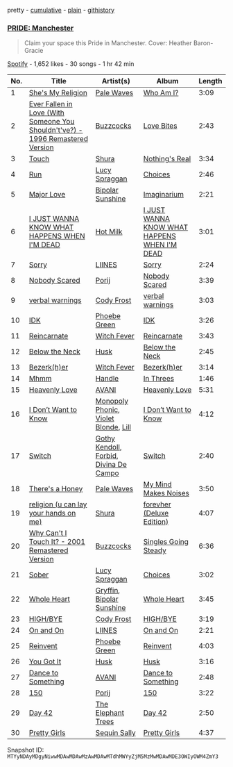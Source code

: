 pretty - [cumulative](/playlists/cumulative/37i9dQZF1DX5s99CZPCFK4.md) - [plain](/playlists/plain/37i9dQZF1DX5s99CZPCFK4) - [githistory](https://github.githistory.xyz/mackorone/spotify-playlist-archive/blob/main/playlists/plain/37i9dQZF1DX5s99CZPCFK4)

### [PRIDE: Manchester](https://open.spotify.com/playlist/37i9dQZF1DX5s99CZPCFK4)

> Claim your space this Pride in Manchester\. Cover: Heather Baron\-Gracie

[Spotify](https://open.spotify.com/user/spotify) - 1,652 likes - 30 songs - 1 hr 42 min

| No. | Title | Artist(s) | Album | Length |
|---|---|---|---|---|
| 1 | [She's My Religion](https://open.spotify.com/track/0LwJllN73QYBHEBdGUTyEp) | [Pale Waves](https://open.spotify.com/artist/0wOej91SVqB1zcYkW6xUtA) | [Who Am I?](https://open.spotify.com/album/5FLKDb9bvbMu0yTahZtgHO) | 3:09 |
| 2 | [Ever Fallen in Love \(With Someone You Shouldn't've?\) \- 1996 Remastered Version](https://open.spotify.com/track/5YUJMvTg4AWHKjqQidTsGK) | [Buzzcocks](https://open.spotify.com/artist/2DxlS3lTLFIq70S7ap5H3y) | [Love Bites](https://open.spotify.com/album/5rMPmOj5n5TRtphgHpqEVg) | 2:43 |
| 3 | [Touch](https://open.spotify.com/track/2ylVfK4pVfeSV4zxieyT2B) | [Shura](https://open.spotify.com/artist/1qpR5mURxk3d8f6mww6uKT) | [Nothing's Real](https://open.spotify.com/album/2igeHhP9UZ7ko10H1K0DbP) | 3:34 |
| 4 | [Run](https://open.spotify.com/track/6izndsBZvyN6goqhfePz1e) | [Lucy Spraggan](https://open.spotify.com/artist/3QLPy7F0m9XgChp2Lk9B3N) | [Choices](https://open.spotify.com/album/6zE8tiHOsAe74bv0VJIYX5) | 2:46 |
| 5 | [Major Love](https://open.spotify.com/track/41nMaioRsKSmfxAcKjNIXz) | [Bipolar Sunshine](https://open.spotify.com/artist/0CjWKoS55T7DOt0HJuwF1H) | [Imaginarium](https://open.spotify.com/album/6YpMqdWnIpVhlaelSbcJOf) | 2:21 |
| 6 | [I JUST WANNA KNOW WHAT HAPPENS WHEN I'M DEAD](https://open.spotify.com/track/7G3DkPRJHquwYrLWDNbPDf) | [Hot Milk](https://open.spotify.com/artist/1koutXdSFq2PHqtxSWj9tK) | [I JUST WANNA KNOW WHAT HAPPENS WHEN I'M DEAD](https://open.spotify.com/album/4XsszMgHic2truChcjsnTm) | 3:01 |
| 7 | [Sorry](https://open.spotify.com/track/1LrMwgLn973lcjAlkxoX0p) | [LIINES](https://open.spotify.com/artist/1JfKFoNd6l125tY9uJcd4f) | [Sorry](https://open.spotify.com/album/12mEYu1QsUj8mWVhNMuyr5) | 2:24 |
| 8 | [Nobody Scared](https://open.spotify.com/track/0XW3UfxGKohQPt7FxaCuHU) | [Porij](https://open.spotify.com/artist/5Ph4BCHTBnS7CJctvtUDkp) | [Nobody Scared](https://open.spotify.com/album/3ssYNO0NqPUMYJFjk9qtAW) | 3:39 |
| 9 | [verbal warnings](https://open.spotify.com/track/02JZIF70F9dpOCdenwFwH3) | [Cody Frost](https://open.spotify.com/artist/3FobDbMc9jNxkZ8GCc685W) | [verbal warnings](https://open.spotify.com/album/71884HMgAShpsgBO7aR26P) | 3:03 |
| 10 | [IDK](https://open.spotify.com/track/5oObGXk0NriZXxV78aIO0X) | [Phoebe Green](https://open.spotify.com/artist/5qt7yk11uFzsBUC3CgbyNP) | [IDK](https://open.spotify.com/album/15GbsI16l3f6XhdEVxn0EM) | 3:26 |
| 11 | [Reincarnate](https://open.spotify.com/track/5T0kdOTi4ThnKjq2nIPbzS) | [Witch Fever](https://open.spotify.com/artist/1Zdd7fqk5jtuMUwE7agpS1) | [Reincarnate](https://open.spotify.com/album/60xXitOtSrFl4di6wCA5V7) | 3:43 |
| 12 | [Below the Neck](https://open.spotify.com/track/3mUKL4Kv4gEy7ibKwFzLnO) | [Husk](https://open.spotify.com/artist/5rxW72hkuquJAYuBZz1now) | [Below the Neck](https://open.spotify.com/album/4zNRpDATEDYoKOaXsiyOpH) | 2:45 |
| 13 | [Bezerk\(h\)er](https://open.spotify.com/track/2WQkjX2wMvhpHeqN8kY2f8) | [Witch Fever](https://open.spotify.com/artist/1Zdd7fqk5jtuMUwE7agpS1) | [Bezerk\(h\)er](https://open.spotify.com/album/6fsJWtxXpYPZROXDvW4J0Q) | 3:14 |
| 14 | [Mhmm](https://open.spotify.com/track/7BnMnBtQvKILCJlQfoOcN8) | [Handle](https://open.spotify.com/artist/2RW5pM7q04aBpVfh7sl3wc) | [In Threes](https://open.spotify.com/album/5wqBi2juBdWCijxa1a5QFk) | 1:46 |
| 15 | [Heavenly Love](https://open.spotify.com/track/6x5EYKViqkDU4q905CO6yu) | [AVANI](https://open.spotify.com/artist/0r5yybkQ4TeZEPCdIQnO9a) | [Heavenly Love](https://open.spotify.com/album/7ChizWvK85EKHiaYkE8N2N) | 5:31 |
| 16 | [I Don’t Want to Know](https://open.spotify.com/track/1VXoA3mgp5cVCUxOt2QSLc) | [Monopoly Phonic](https://open.spotify.com/artist/56acJd6ykGMSSnO5jZ52C6), [Violet Blonde](https://open.spotify.com/artist/4mVtVTvCbF9vLE6N1xN5RT), [Lill](https://open.spotify.com/artist/77xjAZ7wHk1zOtMj7iLET1) | [I Don’t Want to Know](https://open.spotify.com/album/61veMMWSgsRMSK5viWCS2T) | 4:12 |
| 17 | [Switch](https://open.spotify.com/track/63LfC4aXQHJ0l4IYbzXzuh) | [Gothy Kendoll](https://open.spotify.com/artist/2f3hPID8YgUmUzwwSF0BAy), [Forbid](https://open.spotify.com/artist/2ohXUD9RjzrInO4lKKSXJ0), [Divina De Campo](https://open.spotify.com/artist/2aQPlCSNFXtHbem9TfV8Y9) | [Switch](https://open.spotify.com/album/66K1o3FYT7IhunbU4AGFN7) | 2:40 |
| 18 | [There's a Honey](https://open.spotify.com/track/7x340DZyQlxuXZOsBHT7kd) | [Pale Waves](https://open.spotify.com/artist/0wOej91SVqB1zcYkW6xUtA) | [My Mind Makes Noises](https://open.spotify.com/album/409ucdW5uJn96fKCsHWPDg) | 3:50 |
| 19 | [religion \(u can lay your hands on me\)](https://open.spotify.com/track/6oKhJ40aVvrGbmZ3ZRze1u) | [Shura](https://open.spotify.com/artist/1qpR5mURxk3d8f6mww6uKT) | [forevher \(Deluxe Edition\)](https://open.spotify.com/album/2DdX0EJhoMwX4q9qmtUtQ1) | 4:07 |
| 20 | [Why Can't I Touch It? \- 2001 Remastered Version](https://open.spotify.com/track/037DAJ2ClglNQbEvXpGav4) | [Buzzcocks](https://open.spotify.com/artist/2DxlS3lTLFIq70S7ap5H3y) | [Singles Going Steady](https://open.spotify.com/album/6TxgQwGrbG3XZLNPOEhg7E) | 6:36 |
| 21 | [Sober](https://open.spotify.com/track/3fTokbLfwqwi5cMZmGcI4b) | [Lucy Spraggan](https://open.spotify.com/artist/3QLPy7F0m9XgChp2Lk9B3N) | [Choices](https://open.spotify.com/album/6zE8tiHOsAe74bv0VJIYX5) | 3:02 |
| 22 | [Whole Heart](https://open.spotify.com/track/4Z1t1aMRif8ES212kTN8H2) | [Gryffin](https://open.spotify.com/artist/2ZRQcIgzPCVaT9XKhXZIzh), [Bipolar Sunshine](https://open.spotify.com/artist/0CjWKoS55T7DOt0HJuwF1H) | [Whole Heart](https://open.spotify.com/album/5LKilxrPSOHakkR3V56YYZ) | 3:45 |
| 23 | [HIGH/BYE](https://open.spotify.com/track/7eZNrmLFIuWUG8Y9PQTdNY) | [Cody Frost](https://open.spotify.com/artist/3FobDbMc9jNxkZ8GCc685W) | [HIGH/BYE](https://open.spotify.com/album/5rG7lGZiCZKBC3TpfrfRhg) | 3:19 |
| 24 | [On and On](https://open.spotify.com/track/59FaPT1JlKkZ1cFhxFqlEP) | [LIINES](https://open.spotify.com/artist/1JfKFoNd6l125tY9uJcd4f) | [On and On](https://open.spotify.com/album/7sdELPhbcOvJPissfoXr7S) | 2:21 |
| 25 | [Reinvent](https://open.spotify.com/track/2vjo6HuhOURw0wXsb0EVCa) | [Phoebe Green](https://open.spotify.com/artist/5qt7yk11uFzsBUC3CgbyNP) | [Reinvent](https://open.spotify.com/album/0DopL7jM6rl5x0bPgNGaG0) | 4:03 |
| 26 | [You Got It](https://open.spotify.com/track/52OkveO7u4p7X3nxOsOrzo) | [Husk](https://open.spotify.com/artist/5rxW72hkuquJAYuBZz1now) | [Husk](https://open.spotify.com/album/1xe6E8CAT4WYthCpc7E3Lb) | 3:16 |
| 27 | [Dance to Something](https://open.spotify.com/track/7BqxxFzAs7fCVnGTNGTNxL) | [AVANI](https://open.spotify.com/artist/0r5yybkQ4TeZEPCdIQnO9a) | [Dance to Something](https://open.spotify.com/album/7mOvX1sbnQjNc0X7ACGgmx) | 2:48 |
| 28 | [150](https://open.spotify.com/track/6TVLFB1pGmMseWiQouJDLn) | [Porij](https://open.spotify.com/artist/5Ph4BCHTBnS7CJctvtUDkp) | [150](https://open.spotify.com/album/1nMRj8vpaz7qH3g1Qrtl6U) | 3:22 |
| 29 | [Day 42](https://open.spotify.com/track/7zNPYnybauNNX8qbbhUcQU) | [The Elephant Trees](https://open.spotify.com/artist/076PlugnRU6aiknuYNP42e) | [Day 42](https://open.spotify.com/album/2oETl5zuQSbdakU3bEjNPC) | 2:50 |
| 30 | [Pretty Girls](https://open.spotify.com/track/0JenjTjq7rMuOCSSa9Emdg) | [Sequin Sally](https://open.spotify.com/artist/4yxMzd8vbs3GzD4lGsWApK) | [Pretty Girls](https://open.spotify.com/album/5qM3z1qGfvhniqzz5S8qwR) | 4:37 |

Snapshot ID: `MTYyNDAyMDgyNiwwMDAwMDAwMzAwMDAwMTdhMWYyZjM5MzMwMDAwMDE3OWIyOWM4ZmY3`
